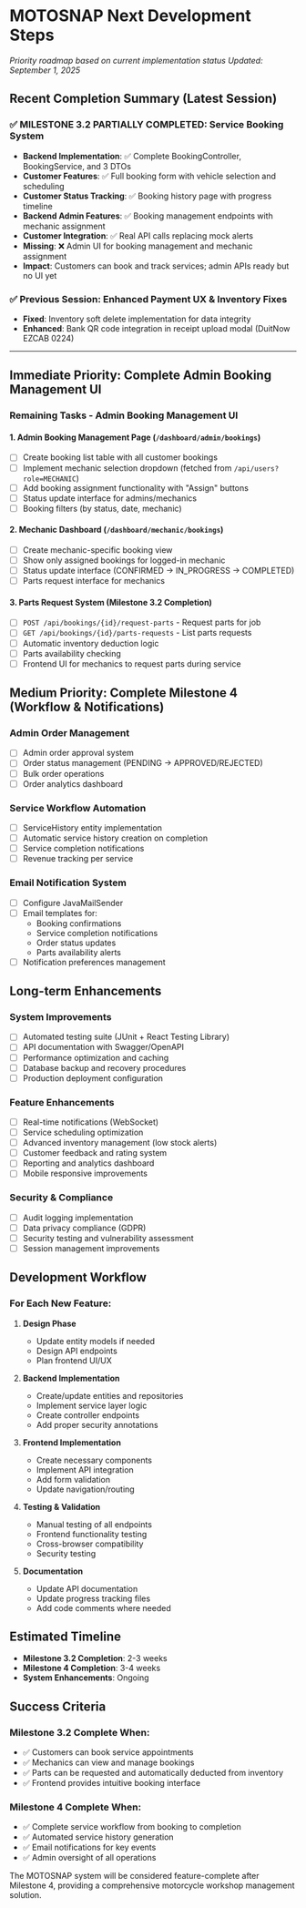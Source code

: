 # MOTOSNAP Next Development Steps
*Priority roadmap based on current implementation status*
*Updated: September 1, 2025*

## Recent Completion Summary (Latest Session)

### ✅ **MILESTONE 3.2 PARTIALLY COMPLETED: Service Booking System**
- **Backend Implementation**: ✅ Complete BookingController, BookingService, and 3 DTOs
- **Customer Features**: ✅ Full booking form with vehicle selection and scheduling
- **Customer Status Tracking**: ✅ Booking history page with progress timeline
- **Backend Admin Features**: ✅ Booking management endpoints with mechanic assignment
- **Customer Integration**: ✅ Real API calls replacing mock alerts
- **Missing**: ❌ Admin UI for booking management and mechanic assignment
- **Impact**: Customers can book and track services; admin APIs ready but no UI yet

### ✅ **Previous Session: Enhanced Payment UX & Inventory Fixes** 
- **Fixed**: Inventory soft delete implementation for data integrity
- **Enhanced**: Bank QR code integration in receipt upload modal (DuitNow EZCAB 0224)

---

## Immediate Priority: Complete Admin Booking Management UI

### Remaining Tasks - Admin Booking Management UI

#### 1. Admin Booking Management Page (`/dashboard/admin/bookings`)
- [ ] Create booking list table with all customer bookings
- [ ] Implement mechanic selection dropdown (fetched from `/api/users?role=MECHANIC`)
- [ ] Add booking assignment functionality with "Assign" buttons
- [ ] Status update interface for admins/mechanics
- [ ] Booking filters (by status, date, mechanic)

#### 2. Mechanic Dashboard (`/dashboard/mechanic/bookings`)
- [ ] Create mechanic-specific booking view
- [ ] Show only assigned bookings for logged-in mechanic
- [ ] Status update interface (CONFIRMED → IN_PROGRESS → COMPLETED)
- [ ] Parts request interface for mechanics

#### 3. Parts Request System (Milestone 3.2 Completion)
- [ ] `POST /api/bookings/{id}/request-parts` - Request parts for job
- [ ] `GET /api/bookings/{id}/parts-requests` - List parts requests
- [ ] Automatic inventory deduction logic
- [ ] Parts availability checking
- [ ] Frontend UI for mechanics to request parts during service

## Medium Priority: Complete Milestone 4 (Workflow & Notifications)

### Admin Order Management
- [ ] Admin order approval system
- [ ] Order status management (PENDING → APPROVED/REJECTED)
- [ ] Bulk order operations
- [ ] Order analytics dashboard

### Service Workflow Automation
- [ ] ServiceHistory entity implementation
- [ ] Automatic service history creation on completion
- [ ] Service completion notifications
- [ ] Revenue tracking per service

### Email Notification System
- [ ] Configure JavaMailSender
- [ ] Email templates for:
  - Booking confirmations
  - Service completion notifications  
  - Order status updates
  - Parts availability alerts
- [ ] Notification preferences management

## Long-term Enhancements

### System Improvements
- [ ] Automated testing suite (JUnit + React Testing Library)
- [ ] API documentation with Swagger/OpenAPI
- [ ] Performance optimization and caching
- [ ] Database backup and recovery procedures
- [ ] Production deployment configuration

### Feature Enhancements
- [ ] Real-time notifications (WebSocket)
- [ ] Service scheduling optimization
- [ ] Advanced inventory management (low stock alerts)
- [ ] Customer feedback and rating system
- [ ] Reporting and analytics dashboard
- [ ] Mobile responsive improvements

### Security & Compliance
- [ ] Audit logging implementation
- [ ] Data privacy compliance (GDPR)
- [ ] Security testing and vulnerability assessment
- [ ] Session management improvements

## Development Workflow

### For Each New Feature:
1. **Design Phase**
   - Update entity models if needed
   - Design API endpoints
   - Plan frontend UI/UX

2. **Backend Implementation**
   - Create/update entities and repositories
   - Implement service layer logic
   - Create controller endpoints
   - Add proper security annotations

3. **Frontend Implementation**
   - Create necessary components
   - Implement API integration
   - Add form validation
   - Update navigation/routing

4. **Testing & Validation**
   - Manual testing of all endpoints
   - Frontend functionality testing
   - Cross-browser compatibility
   - Security testing

5. **Documentation**
   - Update API documentation
   - Update progress tracking files
   - Add code comments where needed

## Estimated Timeline

- **Milestone 3.2 Completion**: 2-3 weeks
- **Milestone 4 Completion**: 3-4 weeks
- **System Enhancements**: Ongoing

## Success Criteria

### Milestone 3.2 Complete When:
- ✅ Customers can book service appointments
- ✅ Mechanics can view and manage bookings
- ✅ Parts can be requested and automatically deducted from inventory
- ✅ Frontend provides intuitive booking interface

### Milestone 4 Complete When:
- ✅ Complete service workflow from booking to completion
- ✅ Automated service history generation
- ✅ Email notifications for key events
- ✅ Admin oversight of all operations

The MOTOSNAP system will be considered feature-complete after Milestone 4, providing a comprehensive motorcycle workshop management solution.